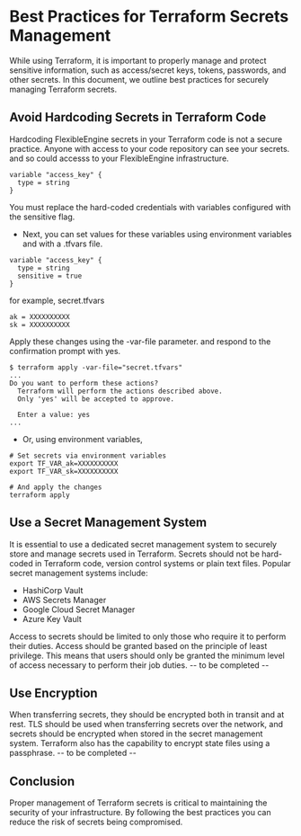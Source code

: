 # Best Practices for Terraform Secrets Management
While using Terraform, it is important to properly manage and protect sensitive information, such as access/secret keys, tokens, passwords, and other secrets. In this document, we outline best practices for securely managing Terraform secrets.

## Avoid Hardcoding Secrets in Terraform Code
Hardcoding FlexibleEngine secrets in your Terraform code is not a secure practice. Anyone with access to your code repository can see your secrets. and so could accesss to your FlexibleEngine infrastructure.
```
variable "access_key" {
  type = string
}
```
You must replace the hard-coded credentials with variables configured with the sensitive flag. 
- Next, you can set values for these variables using environment variables and with a .tfvars file. 
```
variable "access_key" {
  type = string
  sensitive = true
}
```
for example, secret.tfvars
```
ak = XXXXXXXXXX
sk = XXXXXXXXXX
```
Apply these changes using the -var-file parameter. and respond to the confirmation prompt with yes.
```
$ terraform apply -var-file="secret.tfvars"
...
Do you want to perform these actions?
  Terraform will perform the actions described above.
  Only 'yes' will be accepted to approve.

  Enter a value: yes
...
```

- Or, using environment variables, 
```
# Set secrets via environment variables
export TF_VAR_ak=XXXXXXXXXX
export TF_VAR_sk=XXXXXXXXXX

# And apply the changes
terraform apply
```


## Use a Secret Management System
It is essential to use a dedicated secret management system to securely store and manage secrets used in Terraform. Secrets should not be hard-coded in Terraform code, version control systems or plain text files. Popular secret management systems include:

- HashiCorp Vault
- AWS Secrets Manager
- Google Cloud Secret Manager
- Azure Key Vault

Access to secrets should be limited to only those who require it to perform their duties. Access should be granted based on the principle of least privilege. This means that users should only be granted the minimum level of access necessary to perform their job duties.
-- to be completed --

## Use Encryption
When transferring secrets, they should be encrypted both in transit and at rest. TLS should be used when transferring secrets over the network, and secrets should be encrypted when stored in the secret management system. Terraform also has the capability to encrypt state files using a passphrase.
-- to be completed --

## Conclusion
Proper management of Terraform secrets is critical to maintaining the security of your infrastructure. By following the best practices you can reduce the risk of secrets being compromised.